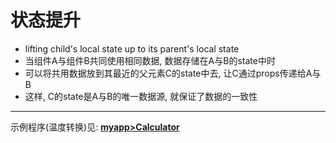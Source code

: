 # 状态提升
- lifting child's local state up to its parent's local state
- 当组件A与组件B共同使用相同数据, 数据存储在A与B的state中时 
- 可以将共用数据放到其最近的父元素C的state中去, 让C通过props传递给A与B
- 这样, C的state是A与B的唯一数据源, 就保证了数据的一致性
***
示例程序(温度转换)见: <u>**myapp>Calculator**</u>